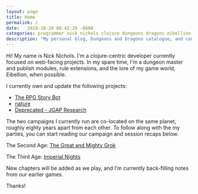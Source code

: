 ```yaml
---
layout: page
title: Home
permalink: /
date:   2018-10-20 08:42:26 -0600
categories: programmer nick nichols clojure dungeons dragons eibellion grok
description: "My personal blog, Dungeons and Dragons catalogue, and code playground"
---
```


Hi! My name is Nick Nichols. I'm a clojure-centric developer currently focused on web-facing projects. In my spare time, I'm a dungeon master and publish modules, rule extensions, and the lore of my game world, Eibellion, when possible.

I currently own and update the following projects:
* [The RPG Story Bot](https://github.com/nnichols/rpg-story-bot)
* [nature](https://github.com/nnichols/nature)
* [Deprecated - JGAP Research](https://github.com/nnichols/JGAP-Research)

The two campaigns I currently run are co-located on the same planet, roughly eighty years apart from each other. To follow along with the my parties, you can start reading our campaign and session recaps below.

The Second Age: [The Great and Mighty Grok](https://nnichols.github.io/dnd/the-great-and-mighty-grok/the-alcoholic-amnesiac)

The Third Age: [Imperial Nights](https://nnichols.github.io/dnd/imperial-nights/where-all-roads-lead)

New chapters will be added as we play, and I'm currently back-filling notes from our earlier games.

Thanks!
